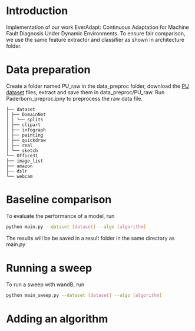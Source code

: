 # Introduction
Implementation of our work EverAdapt: Continuous Adaptation for Machine Fault Diagnosis Under Dynamic Environments.
To ensure fair comparison, we use the same feature extractor and classifier as shown in architecture folder.

# Data preparation


Create a folder named PU_raw in the data_preproc folder, download the [PU dataset](http://groups.uni-paderborn.de/kat/BearingDataCenter/) files, extract and save them in data_preproc/PU_raw.
Run Paderborn_preproc.ipny to preprocess the raw data file.

```code block
├── dataset
│ ├── DomainNet
│ │ └── splits
│ ├── clipart
│ ├── infograph
│ ├── painting
│ ├── quickdraw
│ ├── real
│ └── sketch
└── Office31
├── image_list
├── amazon
├── dslr
└── webcam
```

# Baseline comparison
To evaluate the performance of a model, run
 ```bash
 python main.py --dataset [dataset] --algo [algorithm] 
 ```
The results will be be saved in a result folder in the same directory as main.py

# Running a sweep
To run a sweep with wandB, run
 ```bash
 python main_sweep.py --dataset [dataset] --algo [algorithm] 
 ```

 # Adding an algorithm

